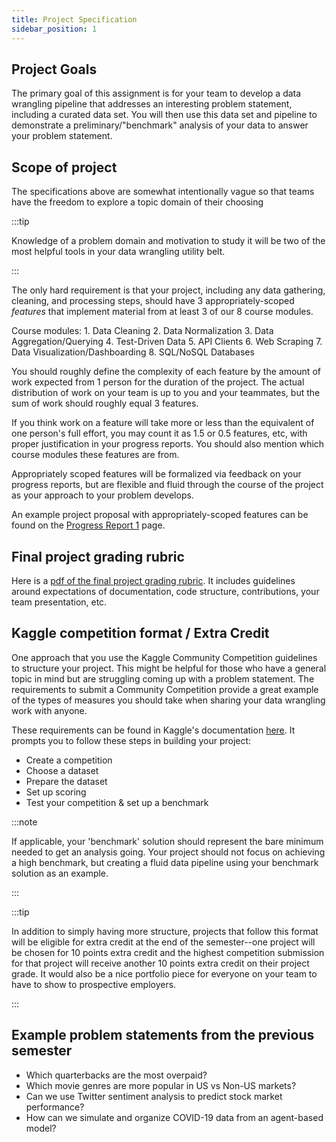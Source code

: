 ```yaml
---
title: Project Specification
sidebar_position: 1
---
```


## Project Goals

The primary goal of this assignment is for your team to develop a data wrangling pipeline that addresses an interesting problem statement, including a curated data set. You will then use this data set and pipeline to demonstrate a preliminary/"benchmark" analysis of your data to answer your problem statement.

## Scope of project

The specifications above are somewhat intentionally vague so that teams have the freedom to explore a topic domain of their choosing

:::tip 

Knowledge of a problem domain and motivation to study it will be two of the most helpful tools in your data wrangling utility belt.

:::

The only hard requirement is that your project, including any data gathering, cleaning, and processing steps, should have 3 appropriately-scoped *features* that implement material from at least 3 of our 8 course modules.

Course modules:
    1. Data Cleaning
    2. Data Normalization
    3. Data Aggregation/Querying
    4. Test-Driven Data
    5. API Clients
    6. Web Scraping
    7. Data Visualization/Dashboarding
    8. SQL/NoSQL Databases


You should roughly define the complexity of each feature by the amount of work expected from 1 person for the duration of the project. The actual distribution of work on your team is up to you and your teammates, but the sum of work should roughly equal 3 features. 

If you think work on a feature will take more or less than the equivalent of one person's full effort, you may count it as 1.5 or 0.5 features, etc, with proper justification in your progress reports. You should also mention which course modules these features are from.

Appropriately scoped features will be formalized via feedback on your progress reports, but are flexible and fluid through the course of the project as your approach to your problem develops.

An example project proposal with appropriately-scoped features can be found on the [Progress Report 1](progress_report_1) page.

## Final project grading rubric

Here is a [pdf of the final project grading rubric](/rubric.pdf). It includes guidelines around expectations of documentation, code structure, contributions, your team presentation, etc.

## Kaggle competition format / Extra Credit
One approach that you use the Kaggle Community Competition guidelines to structure your project. This might be helpful for those who have a general topic in mind but are struggling coming up with a problem statement. The requirements to submit a Community Competition provide a great example of the types of measures you should take when sharing your data wrangling work with anyone.

These requirements can be found in Kaggle's documentation [here](https://www.kaggle.com/community-competitions-setup-guide). It prompts you to follow these steps in building your project:
- Create a competition
- Choose a dataset
- Prepare the dataset
- Set up scoring
- Test your competition & set up a benchmark

:::note

If applicable, your 'benchmark' solution should represent the bare minimum needed to get an analysis going. Your project should not focus on achieving a high benchmark, but creating a fluid data pipeline using your benchmark solution as an example.

:::

:::tip

In addition to simply having more structure, projects that follow this format will be eligible for extra credit at the end of the semester--one project will be chosen for 10 points extra credit and the highest competition submission for that project will receive another 10 points extra credit on their project grade. It would also be a nice portfolio piece for everyone on your team to have to show to prospective employers.

:::

## Example problem statements from the previous semester
- Which quarterbacks are the most overpaid?
- Which movie genres are more popular in US vs Non-US markets?
- Can we use Twitter sentiment analysis to predict stock market performance?
- How can we simulate and organize COVID-19 data from an agent-based model?